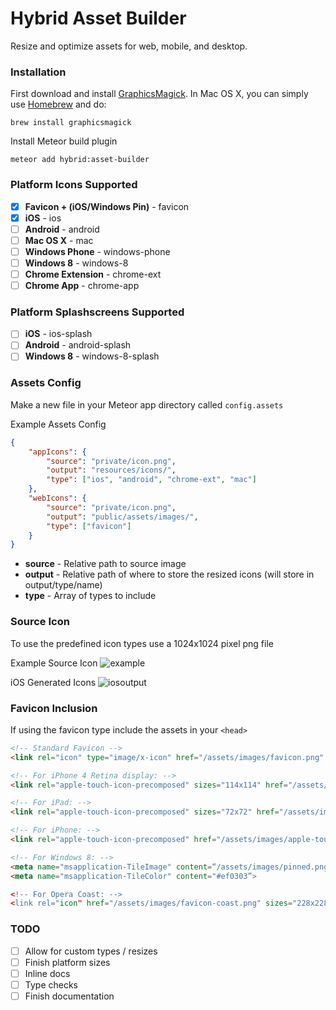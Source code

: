 # Hybrid Asset Builder

Resize and optimize assets for web, mobile, and desktop.

### Installation

First download and install [GraphicsMagick](http://www.graphicsmagick.org/). In Mac OS X, you can simply use [Homebrew](http://mxcl.github.io/homebrew/) and do:
```
brew install graphicsmagick
```

Install Meteor build plugin
```
meteor add hybrid:asset-builder
```

### Platform Icons Supported
* [x] **Favicon + (iOS/Windows Pin)** - favicon 
* [x] **iOS** - ios
* [ ] **Android** - android
* [ ] **Mac OS X** - mac
* [ ] **Windows Phone** - windows-phone
* [ ] **Windows 8** - windows-8
* [ ] **Chrome Extension** - chrome-ext
* [ ] **Chrome App** - chrome-app

### Platform Splashscreens Supported
* [ ] **iOS** - ios-splash
* [ ] **Android** - android-splash
* [ ] **Windows 8** - windows-8-splash

### Assets Config
Make a new file in your Meteor app directory called `config.assets`

Example Assets Config
```json
{
    "appIcons": {
        "source": "private/icon.png",
        "output": "resources/icons/",
        "type": ["ios", "android", "chrome-ext", "mac"]
    },
    "webIcons": {
        "source": "private/icon.png",
        "output": "public/assets/images/",
        "type": ["favicon"]
    }
}
```

* **source** - Relative path to source image 
* **output** - Relative path of where to store the resized icons (will store in output/type/name)
* **type** - Array of types to include

### Source Icon
To use the predefined icon types use a 1024x1024 pixel png file

Example Source Icon
![example](http://i.imgur.com/FWZofOo.png)

iOS Generated Icons
![iosoutput](http://i.imgur.com/gPGb4p7.png)

### Favicon Inclusion
If using the favicon type include the assets in your `<head>`
```html
<!-- Standard Favicon -->
<link rel="icon" type="image/x-icon" href="/assets/images/favicon.png" />

<!-- For iPhone 4 Retina display: -->
<link rel="apple-touch-icon-precomposed" sizes="114x114" href="/assets/images/apple-touch-icon-114x114-precomposed.png">

<!-- For iPad: -->
<link rel="apple-touch-icon-precomposed" sizes="72x72" href="/assets/images/apple-touch-icon-72x72-precomposed.png">

<!-- For iPhone: -->
<link rel="apple-touch-icon-precomposed" href="/assets/images/apple-touch-icon-57x57-precomposed.png">

<!-- For Windows 8: -->
<meta name="msapplication-TileImage" content=“/assets/images/pinned.png”>
<meta name="msapplication-TileColor" content="#ef0303”>

<!-- For Opera Coast: -->  
<link rel="icon" href="/assets/images/favicon-coast.png" sizes="228x228">
```

### TODO
* [ ] Allow for custom types / resizes
* [ ] Finish platform sizes
* [ ] Inline docs
* [ ] Type checks
* [ ] Finish documentation